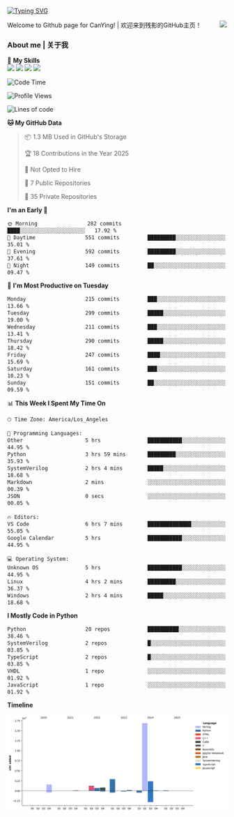 [![Typing SVG](https://readme-typing-svg.herokuapp.com?size=25&duration=3500&color=00FFFF&vCenter=true&width=250&height=40&lines=Hi+Welcome+%F0%9F%91%8B%F0%9F%8F%BB;I'm+CanYing|残影)](https://git.io/typing-svg)

<a href="#">
  <img align="right" src="https://github-readme-stats.vercel.app/api?username=CanYing0913&count_private=true&rank_icon=github&show_icons=true&bg_color=15,f2f7fd,E0EAFC&" />
</a>

Welcome to Github page for CanYing! | 欢迎来到残影的GitHub主页！

### About me | 关于我

🌟 **My Skills**  
![](https://img.shields.io/badge/-C-A8B9CC?style=flat-square&logo=C&logoColor=fff)
![](https://img.shields.io/badge/-C++-00599C?style=flat-square&logo=Cpp&logoColor=fff)
![](https://img.shields.io/badge/-Python-3776AB?style=flat-square&logo=Python&logoColor=fff)
![](https://img.shields.io/badge/-Linux-000000?style=flat-square&logo=Linux&logoColor=fff)

<!--START_SECTION:waka-->
![Code Time](http://img.shields.io/badge/Code%20Time-1%2C370%20hrs%206%20mins-blue)

![Profile Views](http://img.shields.io/badge/Profile%20Views-0-blue)

![Lines of code](https://img.shields.io/badge/From%20Hello%20World%20I%27ve%20Written-26.8%20million%20lines%20of%20code-blue)

**🐱 My GitHub Data** 

> 📦 1.3 MB Used in GitHub's Storage 
 > 
> 🏆 18 Contributions in the Year 2025
 > 
> 🚫 Not Opted to Hire
 > 
> 📜 7 Public Repositories 
 > 
> 🔑 35 Private Repositories 
 > 
**I'm an Early 🐤** 

```text
🌞 Morning                282 commits         ████░░░░░░░░░░░░░░░░░░░░░   17.92 % 
🌆 Daytime                551 commits         █████████░░░░░░░░░░░░░░░░   35.01 % 
🌃 Evening                592 commits         █████████░░░░░░░░░░░░░░░░   37.61 % 
🌙 Night                  149 commits         ██░░░░░░░░░░░░░░░░░░░░░░░   09.47 % 
```
📅 **I'm Most Productive on Tuesday** 

```text
Monday                   215 commits         ███░░░░░░░░░░░░░░░░░░░░░░   13.66 % 
Tuesday                  299 commits         █████░░░░░░░░░░░░░░░░░░░░   19.00 % 
Wednesday                211 commits         ███░░░░░░░░░░░░░░░░░░░░░░   13.41 % 
Thursday                 290 commits         █████░░░░░░░░░░░░░░░░░░░░   18.42 % 
Friday                   247 commits         ████░░░░░░░░░░░░░░░░░░░░░   15.69 % 
Saturday                 161 commits         ███░░░░░░░░░░░░░░░░░░░░░░   10.23 % 
Sunday                   151 commits         ██░░░░░░░░░░░░░░░░░░░░░░░   09.59 % 
```


📊 **This Week I Spent My Time On** 

```text
🕑︎ Time Zone: America/Los_Angeles

💬 Programming Languages: 
Other                    5 hrs               ███████████░░░░░░░░░░░░░░   44.95 % 
Python                   3 hrs 59 mins       █████████░░░░░░░░░░░░░░░░   35.93 % 
SystemVerilog            2 hrs 4 mins        █████░░░░░░░░░░░░░░░░░░░░   18.68 % 
Markdown                 2 mins              ░░░░░░░░░░░░░░░░░░░░░░░░░   00.39 % 
JSON                     0 secs              ░░░░░░░░░░░░░░░░░░░░░░░░░   00.05 % 

🔥 Editors: 
VS Code                  6 hrs 7 mins        ██████████████░░░░░░░░░░░   55.05 % 
Google Calendar          5 hrs               ███████████░░░░░░░░░░░░░░   44.95 % 

💻 Operating System: 
Unknown OS               5 hrs               ███████████░░░░░░░░░░░░░░   44.95 % 
Linux                    4 hrs 2 mins        █████████░░░░░░░░░░░░░░░░   36.37 % 
Windows                  2 hrs 4 mins        █████░░░░░░░░░░░░░░░░░░░░   18.68 % 
```

**I Mostly Code in Python** 

```text
Python                   20 repos            ██████████░░░░░░░░░░░░░░░   38.46 % 
SystemVerilog            2 repos             █░░░░░░░░░░░░░░░░░░░░░░░░   03.85 % 
TypeScript               2 repos             █░░░░░░░░░░░░░░░░░░░░░░░░   03.85 % 
VHDL                     1 repo              ░░░░░░░░░░░░░░░░░░░░░░░░░   01.92 % 
JavaScript               1 repo              ░░░░░░░░░░░░░░░░░░░░░░░░░   01.92 % 
```



**Timeline**

![Lines of Code chart](https://raw.githubusercontent.com/CanYing0913/CanYing0913/master/assets/bar_graph.png)


<!--END_SECTION:waka-->
